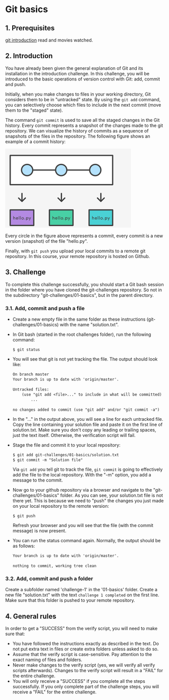# Git basics

## 1. Prerequisites

[git introduction](./../00-introduction/00-introduction.md) read and movies watched.

## 2. Introduction

You have already been given the general explanation of Git and its installation in the introduction challenge. In this challenge, you will be introduced to the basic operations of version control with Git: add, commit and push.

Initially, when you make changes to files in your working directory, Git considers them to be in "untracked" state. By using the `git add` command, you can selectively choose which files to include in the next commit (move them to the "staged" state).

The command `git commit` is used to save all the staged changes in the Git history. Every commit represents a snapshot of the changes made to the git repository. We can visualize the history of commits as a sequence of snapshots of the files in the repository. The following figure shows an example of a commit history:

<a href="./snapshots.png" target="_blank">
    <img src="./snapshots.png">
</a>

Every circle in the figure above represents a commit, every commit is a new version (snapshot) of the file "hello.py".

Finally, with `git push` you upload your local commits to a remote git repository. In this course, your remote repository is hosted on Github.

## 3. Challenge

To complete this challenge successfully, you should start a Git bash session in the folder where you have cloned the git-challenges repository. So not in the subdirectory "git-challenges/01-basics", but in the parent directory.

### 3.1. Add, commit and push a file

-   Create a new empty file in the same folder as these instructions (git-challenges/01-basics) with the name "solution.txt".
-   In Git bash (started in the root challenges folder), run the following command:

    ```console
    $ git status
    ```

-   You will see that git is not yet tracking the file. The output should look like:

    ```text
    On branch master
    Your branch is up to date with 'origin/master'.

    Untracked files:
        (use "git add <file>..." to include in what will be committed)
            ...

    no changes added to commit (use "git add" and/or "git commit -a")
    ```

-   In the "..." in the output above, you will see a line for each untracked file. Copy the line containing your solution file and paste it on the first line of solution.txt. Make sure you don't copy any leading or trailing spaces, just the text itself. Otherwise, the verification script will fail.
-   Stage the file and commit it to your local repository:
    ```console
    $ git add git-challenges/01-basics/solution.txt
    $ git commit -m "Solution file"
    ```
    Via `git add` you tell git to track the file, `git commit` is going to effectively add the file to the local repository. With the "-m" option, you add a message to the commit.
-   Now go to your github repository via a browser and navigate to the "git-challenges/01-basics" folder. As you can see, your solution.txt file is not there yet. This is because we need to "push" the changes you just made on your local repository to the remote version:
    ```console
    $ git push
    ```
    Refresh your browser and you will see that the file (with the commit message) is now present.
-   You can run the status command again. Normally, the output should be as follows:

    ```text
    Your branch is up to date with 'origin/master'.

    nothing to commit, working tree clean
    ```

### 3.2. Add, commit and push a folder

Create a subfolder named 'challenge-1' in the '01-basics' folder. Create a new file "solution.txt" with the text `challenge 1 completed` on the first line. Make sure that this folder is pushed to your remote repository.

## 4. General rules

In order to get a "SUCCESS" from the verify script, you will need to make sure that:

-   You have followed the instructions exactly as described in the text. Do not put extra text in files or create extra folders unless asked to do so.
-   Assume that the verify script is case-sensitive. Pay attention to the exact naming of files and folders.
-   Never make changes to the verify script (yes, we will verify all verify scripts afterwards). Changes to the verify script will result in a "FAIL" for the entire challenge.
-   You will only receive a "SUCCESS" if you complete all the steps successfully. If you only complete part of the challenge steps, you will receive a "FAIL" for the entire challenge.

